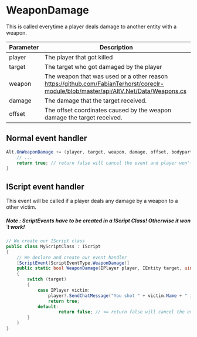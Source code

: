# WeaponDamage 
This is called everytime a player deals damage to another entity with a weapon.

| Parameter | Description  |
|-----------|--------------|
| player    | The player that got killed |
| target    | The target who got damaged by the player |
| weapon    | The weapon that was used or a other reason https://github.com/FabianTerhorst/coreclr-module/blob/master/api/AltV.Net/Data/Weapons.cs |
| damage    | The damage that the target received. |
| offset    | The offset coordinates caused by the weapon damage the target received. |


## Normal event handler

```csharp
Alt.OnWeaponDamage += (player, target, weapon, damage, offset, bodypart) => {
    // ...
    return true; // return false will cancel the event and player won't receive damage.
}
```

## IScript event handler

This event will be called if a player deals any damage by a weapon to a other victim.
##### Note : ScriptEvents have to be created in a IScript Class! Otherwise it won´t work!

```csharp
// We create our IScript class
public class MyScriptClass : IScript
{
    // We declare and create our event handler
    [ScriptEvent(ScriptEventType.WeaponDamage)]
    public static bool WeaponDamage(IPlayer player, IEntity target, uint weapon, ushort damage, Position offset, BodyPart bodyPart)
    {
        switch (target)
        {
            case IPlayer victim:
                player?.SendChatMessage("You shot " + victim.Name + " in his " + (BodyPart)bodyPart + " with a " + (WeaponModel)weapon + "!");
                return true;
            default:
                    return false; // <= return false will cancel the event and player won't receive damage.
        }
    }
}
```
